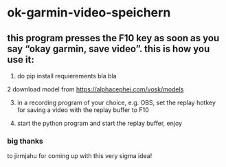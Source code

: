 # ok-garmin-video-speichern

## this program presses the F10 key as soon as you say “okay garmin, save video”. this is how you use it:

1. do pip install requierements bla bla

2 download model from https://alphacephei.com/vosk/models

3. in a recording program of your choice, e.g. OBS, set the replay hotkey for saving a video with the replay buffer to F10

4. start the python program and start the replay buffer, enjoy

### big thanks
to jirmjahu for coming up with this very sigma idea!
